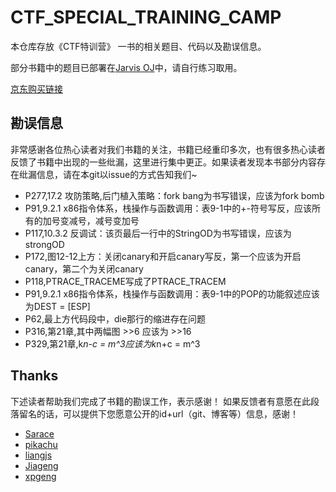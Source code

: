 # CTF_SPECIAL_TRAINING_CAMP

本仓库存放《CTF特训营》 一书的相关题目、代码以及勘误信息。

部分书籍中的题目已部署在[Jarvis OJ](https://www.jarvisoj.com)中，请自行练习取用。

[京东购买链接](https://item.jd.com/12905682.html)

## 勘误信息

非常感谢各位热心读者对我们书籍的关注，书籍已经重印多次，也有很多热心读者反馈了书籍中出现的一些纰漏，这里进行集中更正。如果读者发现本书部分内容存在纰漏信息，请在本git以issue的方式告知我们~

- P277,17.2 攻防策略,后门植入策略：fork bang为书写错误，应该为fork bomb
- P91,9.2.1 x86指令体系，栈操作与函数调用：表9-1中的+-符号写反，应该所有的加号变减号，减号变加号
- P117,10.3.2 反调试：该页最后一行中的StringOD为书写错误，应该为strongOD
- P172,图12-12上方：关闭canary和开启canary写反，第一个应该为开启canary，第二个为关闭canary
- P118,PTRACE_TRACEME写成了PTRACE_TRACEM
- P91,9.2.1 x86指令体系，栈操作与函数调用：表9-1中的POP的功能叙述应该为DEST = [ESP]
- P62,最上方代码段中，die那行的缩进存在问题
- P316,第21章,其中两幅图 >>6 应该为 >>16
- P329,第21章,k*n-c = m^3应该为k*n+c = m^3

## Thanks

下述读者帮助我们完成了书籍的勘误工作，表示感谢！
如果反馈者有意愿在此段落留名的话，可以提供下您愿意公开的id+url（git、博客等）信息，感谢！

- [Sarace](https://github.com/ttxs69)
- [pikachu](https://hitcxy.com)
- [liangjs](https://github.com/liangjs)
- [Jiageng](https://github.com/skyleaworlder)
- [xpgeng](https://github.com/xpgeng)
